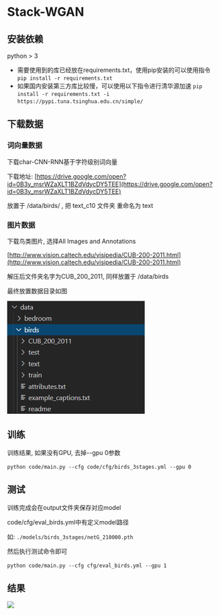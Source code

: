# Stack-WGAN

## 安装依赖

python > 3

- 需要使用到的库已经放在requirements.txt，使用pip安装的可以使用指令  
`pip install -r requirements.txt`
- 如果国内安装第三方库比较慢，可以使用以下指令进行清华源加速
`pip install -r requirements.txt -i https://pypi.tuna.tsinghua.edu.cn/simple/`

## 下载数据

### 词向量数据

下载char-CNN-RNN基于字符级别词向量

下载地址: [https://drive.google.com/open?id=0B3y_msrWZaXLT1BZdVdycDY5TEE](https://drive.google.com/open?id=0B3y_msrWZaXLT1BZdVdycDY5TEE)

放置于 /data/birds/ , 把 text_c10 文件夹 重命名为 text

### 图片数据

下载鸟类图片, 选择All Images and Annotations

[http://www.vision.caltech.edu/visipedia/CUB-200-2011.html](http://www.vision.caltech.edu/visipedia/CUB-200-2011.html)

解压后文件夹名字为CUB_200_2011, 同样放置于 /data/birds

最终放置数据目录如图

![](images/dir.png)

## 训练

训练结果, 如果没有GPU, 去掉--gpu 0参数

`python code/main.py --cfg code/cfg/birds_3stages.yml --gpu 0`

## 测试

训练完成会在output文件夹保存对应model 

code/cfg/eval_birds.yml中有定义model路径

如: `./models/birds_3stages/netG_210000.pth`

然后执行测试命令即可

`python code/main.py --cfg cfg/eval_birds.yml --gpu 1`

## 结果

![](images/result.png)
